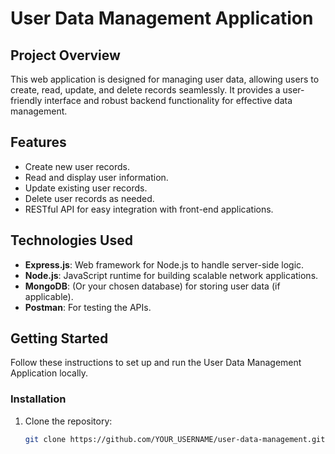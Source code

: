 # User Data Management Application

## Project Overview

This web application is designed for managing user data, allowing users to create, read, update, and delete records seamlessly. It provides a user-friendly interface and robust backend functionality for effective data management.

## Features

- Create new user records.
- Read and display user information.
- Update existing user records.
- Delete user records as needed.
- RESTful API for easy integration with front-end applications.

## Technologies Used

- **Express.js**: Web framework for Node.js to handle server-side logic.
- **Node.js**: JavaScript runtime for building scalable network applications.
- **MongoDB**: (Or your chosen database) for storing user data (if applicable).
- **Postman**: For testing the APIs.

## Getting Started

Follow these instructions to set up and run the User Data Management Application locally.

### Installation

1. Clone the repository:

   ```bash
   git clone https://github.com/YOUR_USERNAME/user-data-management.git
